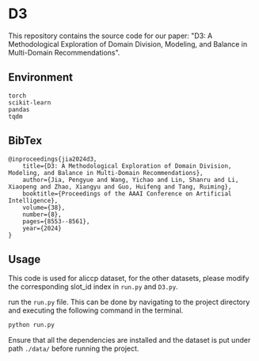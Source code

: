 # D3 

This repository contains the source code for our paper: "D3: A Methodological Exploration of Domain Division, Modeling, and Balance in Multi-Domain Recommendations".

## Environment

```
torch
scikit-learn
pandas
tqdm
```

## BibTex

```
@inproceedings{jia2024d3,
    title={D3: A Methodological Exploration of Domain Division, Modeling, and Balance in Multi-Domain Recommendations},
    author={Jia, Pengyue and Wang, Yichao and Lin, Shanru and Li, Xiaopeng and Zhao, Xiangyu and Guo, Huifeng and Tang, Ruiming},
    booktitle={Proceedings of the AAAI Conference on Artificial Intelligence},
    volume={38},
    number={8},
    pages={8553--8561},
    year={2024}
}
```

## Usage

This code is used for aliccp dataset, for the other datasets, please modify the corresponding slot_id index in `run.py` and `D3.py`.

run the `run.py` file. This can be done by navigating to the project directory and executing the following command in the terminal.

```bash
python run.py
```

Ensure that all the dependencies are installed and the dataset is put under path `./data/` before running the project.

